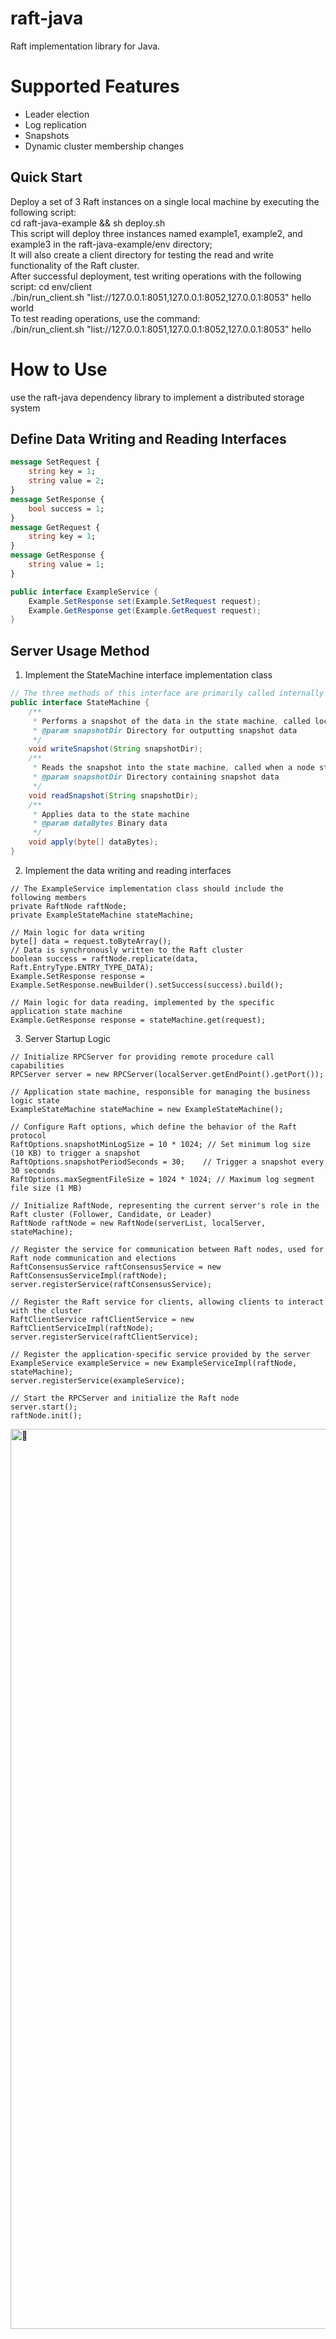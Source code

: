 # raft-java
Raft implementation library for Java.
# Supported Features
* Leader election
* Log replication
* Snapshots
* Dynamic cluster membership changes

## Quick Start
Deploy a set of 3 Raft instances on a single local machine by executing the following script:<br>
cd raft-java-example && sh deploy.sh <br>
This script will deploy three instances named example1, example2, and example3 in the raft-java-example/env directory;<br>
It will also create a client directory for testing the read and write functionality of the Raft cluster.<br>
After successful deployment, test writing operations with the following script:
cd env/client <br>
./bin/run_client.sh "list://127.0.0.1:8051,127.0.0.1:8052,127.0.0.1:8053" hello world <br>
To test reading operations, use the command:<br>
./bin/run_client.sh "list://127.0.0.1:8051,127.0.0.1:8052,127.0.0.1:8053" hello

# How to Use
use the raft-java dependency library to implement a distributed storage system

## Define Data Writing and Reading Interfaces
```protobuf
message SetRequest {
    string key = 1;
    string value = 2;
}
message SetResponse {
    bool success = 1;
}
message GetRequest {
    string key = 1;
}
message GetResponse {
    string value = 1;
}
```
```java
public interface ExampleService {
    Example.SetResponse set(Example.SetRequest request);
    Example.GetResponse get(Example.GetRequest request);
}
```

## Server Usage Method
1. Implement the StateMachine interface implementation class
```java
// The three methods of this interface are primarily called internally by Raft
public interface StateMachine {
    /**
     * Performs a snapshot of the data in the state machine, called locally by each node periodically
     * @param snapshotDir Directory for outputting snapshot data
     */
    void writeSnapshot(String snapshotDir);
    /**
     * Reads the snapshot into the state machine, called when a node starts
     * @param snapshotDir Directory containing snapshot data
     */
    void readSnapshot(String snapshotDir);
    /**
     * Applies data to the state machine
     * @param dataBytes Binary data
     */
    void apply(byte[] dataBytes);
}
```

2.  Implement the data writing and reading interfaces
```
// The ExampleService implementation class should include the following members
private RaftNode raftNode;
private ExampleStateMachine stateMachine;
```
```
// Main logic for data writing
byte[] data = request.toByteArray();
// Data is synchronously written to the Raft cluster
boolean success = raftNode.replicate(data, Raft.EntryType.ENTRY_TYPE_DATA);
Example.SetResponse response = Example.SetResponse.newBuilder().setSuccess(success).build();
```
```
// Main logic for data reading, implemented by the specific application state machine
Example.GetResponse response = stateMachine.get(request);
```

3. Server Startup Logic
```
// Initialize RPCServer for providing remote procedure call capabilities
RPCServer server = new RPCServer(localServer.getEndPoint().getPort());

// Application state machine, responsible for managing the business logic state
ExampleStateMachine stateMachine = new ExampleStateMachine();

// Configure Raft options, which define the behavior of the Raft protocol
RaftOptions.snapshotMinLogSize = 10 * 1024; // Set minimum log size (10 KB) to trigger a snapshot
RaftOptions.snapshotPeriodSeconds = 30;    // Trigger a snapshot every 30 seconds
RaftOptions.maxSegmentFileSize = 1024 * 1024; // Maximum log segment file size (1 MB)

// Initialize RaftNode, representing the current server's role in the Raft cluster (Follower, Candidate, or Leader)
RaftNode raftNode = new RaftNode(serverList, localServer, stateMachine);

// Register the service for communication between Raft nodes, used for Raft node communication and elections
RaftConsensusService raftConsensusService = new RaftConsensusServiceImpl(raftNode);
server.registerService(raftConsensusService);

// Register the Raft service for clients, allowing clients to interact with the cluster
RaftClientService raftClientService = new RaftClientServiceImpl(raftNode);
server.registerService(raftClientService);

// Register the application-specific service provided by the server
ExampleService exampleService = new ExampleServiceImpl(raftNode, stateMachine);
server.registerService(exampleService);

// Start the RPCServer and initialize the Raft node
server.start();
raftNode.init();
```

<img width="1440" alt="🌟" src="https://github.com/user-attachments/assets/01d05e88-45df-4129-910a-196ea658fbda" />

